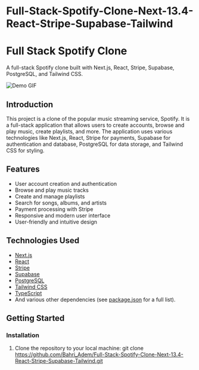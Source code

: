 # Full-Stack-Spotify-Clone-Next-13.4-React-Stripe-Supabase-Tailwind
# Full Stack Spotify Clone

A full-stack Spotify clone built with Next.js, React, Stripe, Supabase, PostgreSQL, and Tailwind CSS.

![Demo GIF](demo.gif)

## Introduction

This project is a clone of the popular music streaming service, Spotify. It is a full-stack application that allows users to create accounts, browse and play music, create playlists, and more. The application uses various technologies like Next.js, React, Stripe for payments, Supabase for authentication and database, PostgreSQL for data storage, and Tailwind CSS for styling.

## Features

- User account creation and authentication
- Browse and play music tracks
- Create and manage playlists
- Search for songs, albums, and artists
- Payment processing with Stripe
- Responsive and modern user interface
- User-friendly and intuitive design

## Technologies Used

- [Next.js](https://nextjs.org/)
- [React](https://reactjs.org/)
- [Stripe](https://stripe.com/)
- [Supabase](https://supabase.io/)
- [PostgreSQL](https://www.postgresql.org/)
- [Tailwind CSS](https://tailwindcss.com/)
- [TypeScript](https://www.typescriptlang.org/)
- And various other dependencies (see [package.json](package.json) for a full list).

## Getting Started

### Installation

1. Clone the repository to your local machine:
git clone https://github.com/Bahri_Adem/Full-Stack-Spotify-Clone-Next-13.4-React-Stripe-Supabase-Tailwind.git

